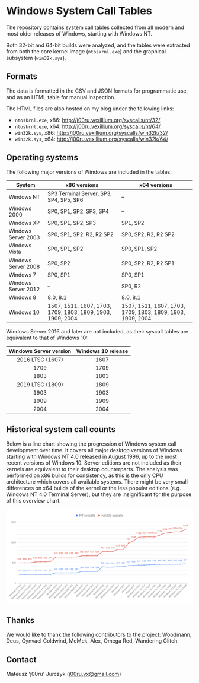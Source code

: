 # Windows System Call Tables

The repository contains system call tables collected from all modern and most older releases of Windows, starting with Windows NT.

Both 32-bit and 64-bit builds were analyzed, and the tables were extracted from both the core kernel image (`ntoskrnl.exe`) and the graphical subsystem (`win32k.sys`).

## Formats

The data is formatted in the CSV and JSON formats for programmatic use, and as an HTML table for manual inspection.

The HTML files are also hosted on my blog under the following links:

- `ntoskrnl.exe`, x86: http://j00ru.vexillium.org/syscalls/nt/32/
- `ntoskrnl.exe`, x64: http://j00ru.vexillium.org/syscalls/nt/64/
- `win32k.sys`, x86: http://j00ru.vexillium.org/syscalls/win32k/32/
- `win32k.sys`, x64: http://j00ru.vexillium.org/syscalls/win32k/64/

## Operating systems

The following major versions of Windows are included in the tables:

| System              | x86 versions                             | x64 versions                             |
|---------------------|------------------------------------------|------------------------------------------|
| Windows NT          | SP3 Terminal Server, SP3, SP4, SP5, SP6  | –                                        |
| Windows 2000        | SP0, SP1, SP2, SP3, SP4                  | –                                        |
| Windows XP          | SP0, SP1, SP2, SP3                       | SP1, SP2                                 |
| Windows Server 2003 | SP0, SP1, SP2, R2, R2 SP2                | SP0, SP2, R2, R2 SP2                     |
| Windows Vista       | SP0, SP1, SP2                            | SP0, SP1, SP2                            |
| Windows Server 2008 | SP0, SP2                                 | SP0, SP2, R2, R2 SP1                     |
| Windows 7           | SP0, SP1                                 | SP0, SP1                                 |
| Windows Server 2012 | –                                        | SP0, R2                                  |
| Windows 8           | 8.0, 8.1                                 | 8.0, 8.1                                 |
| Windows 10          | 1507, 1511, 1607, 1703, 1709, 1803, 1809, 1903, 1909, 2004 | 1507, 1511, 1607, 1703, 1709, 1803, 1809, 1903, 1909, 2004 |

Windows Server 2016 and later are not included, as their syscall tables are equivalent to that of Windows 10:

| Windows Server version | Windows 10 release |
|:----------------------:|:------------------:|
|    2016 LTSC (1607)    |        1607        |
|          1709          |        1709        |
|          1803          |        1803        |
|    2019 LTSC (1809)    |        1809        |
|          1903          |        1903        |
|          1909          |        1909        |
|          2004          |        2004        |

## Historical system call counts

Below is a line chart showing the progression of Windows system call development over time. It covers all major desktop versions of Windows starting with Windows NT 4.0 released in August 1996, up to the most recent versions of Windows 10. Server editions are not included as their kernels are equivalent to their desktop counterparts. The analysis was performed on x86 builds for consistency, as this is the only CPU architecture which covers all available systems. There might be very small differences on x64 builds of the kernel or the less popular editions (e.g. Windows NT 4.0 Terminal Server), but they are insignificant for the purpose of this overview chart.

![Historical system call counts](resources/chart.svg)

## Thanks

We would like to thank the following contributors to the project: Woodmann, Deus, Gynvael Coldwind, MeMek, Alex, Omega Red, Wandering Glitch.

## Contact

Mateusz 'j00ru' Jurczyk (j00ru.vx@gmail.com)

